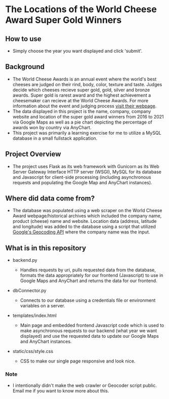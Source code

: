 # The Locations of the World Cheese Award Super Gold Winners

## How to use
* Simply choose the year you want displayed and click 'submit'.

## Background
* The World Cheese Awards is an annual event where the world's best cheeses are judged on their rind, body, color, texture and taste. Judges decide which cheeses recieve super gold, gold, silver and bronze awards. Super gold is rarest award and the highest achievement a cheesemaker can recieve at the World Cheese Awards. For more information about the event and judging process <a href="https://gff.co.uk/awards/world-cheese-awards/">visit their webpage</a>.
* The data displayed in this project is the name, company, company website and location of the super gold award winners from 2016 to 2021 via Google Maps as well as a pie chart depicting the percentage of awards won by country via AnyChart.
* This project was primarily a learning exercise for me to utilize a MySQL database in a small fullstack application.

## Project Overview
* The project uses Flask as its web framework with Gunicorn as its Web Server Gateway Interface HTTP server (WSGI), MySQL for its database and Javascript for client-side processing (including asynchronous requests and populating the Google Map and AnyChart instances).

## Where did data come from?
* The database was populated using a web scraper on the World Cheese Award webpage/historical archives which included the company name, product (cheese) name and website. Location data (address, latitude and longitude) was added to the database using a script that utilized <a href="https://developers.google.com/maps/documentation/geocoding/overview">Google's Geocoding API</a> where the company name was the input. 

## What is in this repository
* backend.py
    * Handles requests by uri, pulls requested data from the database, formats the data appropriately for our frontend (Javascript) to use in Google Maps and AnyChart and returns the data for our frontend.

* dbConnector.py
   * Connects to our database using a credentials file or environment variables on a server.

* templates/index.html
    * Main page and embedded frontend Javascript code which is used to make asynchronous requests to our backend (what year we want displayed) and use the requested data to update our Google Maps and AnyChart instances.

* static/css/style.css
    * CSS to make our single page responsive and look nice.

### Note
* I intentionally didn't make the web crawler or Geocoder script public. Email me if you want to know more about this.
